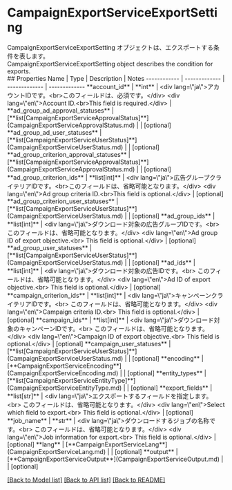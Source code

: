 # CampaignExportServiceExportSetting

<div lang=\"ja\">CampaignExportServiceExportSetting オブジェクトは、エクスポートする条件を表します。</div> <div lang=\"en\">CampaignExportServiceExportSetting object describes the condition for exports.</div> 
## Properties
Name | Type | Description | Notes
------------ | ------------- | ------------- | -------------
**account_id** | **int** | &lt;div lang&#x3D;\&quot;ja\&quot;&gt;アカウントIDです。&lt;br&gt;このフィールドは、必須です。&lt;/div&gt; &lt;div lang&#x3D;\&quot;en\&quot;&gt;Account ID.&lt;br&gt;This field is required.&lt;/div&gt;  | 
**ad_group_ad_approval_statuses** | [**list[CampaignExportServiceApprovalStatus]**](CampaignExportServiceApprovalStatus.md) |  | [optional] 
**ad_group_ad_user_statuses** | [**list[CampaignExportServiceUserStatus]**](CampaignExportServiceUserStatus.md) |  | [optional] 
**ad_group_criterion_approval_statuses** | [**list[CampaignExportServiceApprovalStatus]**](CampaignExportServiceApprovalStatus.md) |  | [optional] 
**ad_group_criterion_ids** | **list[int]** | &lt;div lang&#x3D;\&quot;ja\&quot;&gt;広告グループクライテリアIDです。&lt;br&gt;このフィールドは、省略可能となります。&lt;/div&gt; &lt;div lang&#x3D;\&quot;en\&quot;&gt;Ad group criteria ID.&lt;br&gt;This field is optional.&lt;/div&gt;  | [optional] 
**ad_group_criterion_user_statuses** | [**list[CampaignExportServiceUserStatus]**](CampaignExportServiceUserStatus.md) |  | [optional] 
**ad_group_ids** | **list[int]** | &lt;div lang&#x3D;\&quot;ja\&quot;&gt;ダウンロード対象の広告グループIDです。&lt;br&gt; このフィールドは、省略可能となります。&lt;/div&gt; &lt;div lang&#x3D;\&quot;en\&quot;&gt;Ad group ID of export objective.&lt;br&gt; This field is optional.&lt;/div&gt;  | [optional] 
**ad_group_user_statuses** | [**list[CampaignExportServiceUserStatus]**](CampaignExportServiceUserStatus.md) |  | [optional] 
**ad_ids** | **list[int]** | &lt;div lang&#x3D;\&quot;ja\&quot;&gt;ダウンロード対象の広告IDです。&lt;br&gt; このフィールドは、省略可能となります。&lt;/div&gt; &lt;div lang&#x3D;\&quot;en\&quot;&gt;Ad ID of export objective.&lt;br&gt; This field is optional.&lt;/div&gt;  | [optional] 
**campaign_criterion_ids** | **list[int]** | &lt;div lang&#x3D;\&quot;ja\&quot;&gt;キャンペーンクライテリアIDです。&lt;br&gt; このフィールドは、省略可能となります。&lt;/div&gt; &lt;div lang&#x3D;\&quot;en\&quot;&gt;Campaign criteria ID.&lt;br&gt; This field is optional.&lt;/div&gt;  | [optional] 
**campaign_ids** | **list[int]** | &lt;div lang&#x3D;\&quot;ja\&quot;&gt;ダウンロード対象のキャンペーンIDです。&lt;br&gt; このフィールドは、省略可能となります。&lt;/div&gt; &lt;div lang&#x3D;\&quot;en\&quot;&gt;Campaign ID of export objective.&lt;br&gt; This field is optional.&lt;/div&gt;  | [optional] 
**campaign_user_statuses** | [**list[CampaignExportServiceUserStatus]**](CampaignExportServiceUserStatus.md) |  | [optional] 
**encoding** | [**CampaignExportServiceEncoding**](CampaignExportServiceEncoding.md) |  | [optional] 
**entity_types** | [**list[CampaignExportServiceEntityType]**](CampaignExportServiceEntityType.md) |  | [optional] 
**export_fields** | **list[str]** | &lt;div lang&#x3D;\&quot;ja\&quot;&gt;エクスポートするフィールドを指定します。&lt;br&gt; このフィールドは、省略可能となります。&lt;/div&gt; &lt;div lang&#x3D;\&quot;en\&quot;&gt;Select which field to export.&lt;br&gt; This field is optional.&lt;/div&gt;  | [optional] 
**job_name** | **str** | &lt;div lang&#x3D;\&quot;ja\&quot;&gt;ダウンロードするジョブの名称です。&lt;br&gt; このフィールドは、省略可能となります。&lt;/div&gt; &lt;div lang&#x3D;\&quot;en\&quot;&gt;Job information for export.&lt;br&gt; This field is optional.&lt;/div&gt;  | [optional] 
**lang** | [**CampaignExportServiceLang**](CampaignExportServiceLang.md) |  | [optional] 
**output** | [**CampaignExportServiceOutput**](CampaignExportServiceOutput.md) |  | [optional] 

[[Back to Model list]](../README.md#documentation-for-models) [[Back to API list]](../README.md#documentation-for-api-endpoints) [[Back to README]](../README.md)



